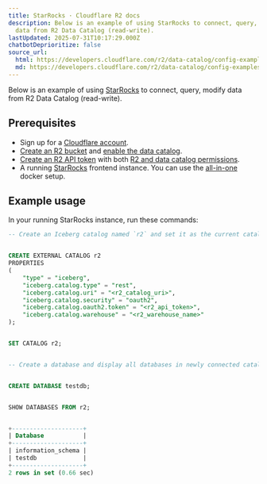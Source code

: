 ```yaml
---
title: StarRocks · Cloudflare R2 docs
description: Below is an example of using StarRocks to connect, query, modify
  data from R2 Data Catalog (read-write).
lastUpdated: 2025-07-31T10:17:29.000Z
chatbotDeprioritize: false
source_url:
  html: https://developers.cloudflare.com/r2/data-catalog/config-examples/starrocks/
  md: https://developers.cloudflare.com/r2/data-catalog/config-examples/starrocks/index.md
---
```


Below is an example of using [StarRocks](https://docs.starrocks.io/docs/data_source/catalog/iceberg/iceberg_catalog/#rest) to connect, query, modify data from R2 Data Catalog (read-write).

## Prerequisites

* Sign up for a [Cloudflare account](https://dash.cloudflare.com/sign-up/workers-and-pages).
* [Create an R2 bucket](https://developers.cloudflare.com/r2/buckets/create-buckets/) and [enable the data catalog](https://developers.cloudflare.com/r2/data-catalog/manage-catalogs/#enable-r2-data-catalog-on-a-bucket).
* [Create an R2 API token](https://developers.cloudflare.com/r2/api/tokens/) with both [R2 and data catalog permissions](https://developers.cloudflare.com/r2/api/tokens/#permissions).
* A running [StarRocks](https://www.starrocks.io/) frontend instance. You can use the [all-in-one](https://docs.starrocks.io/docs/quick_start/shared-nothing/#launch-starrocks) docker setup.

## Example usage

In your running StarRocks instance, run these commands:

```sql
-- Create an Iceberg catalog named `r2` and set it as the current catalog


CREATE EXTERNAL CATALOG r2
PROPERTIES
(
    "type" = "iceberg",
    "iceberg.catalog.type" = "rest",
    "iceberg.catalog.uri" = "<r2_catalog_uri>",
    "iceberg.catalog.security" = "oauth2",
    "iceberg.catalog.oauth2.token" = "<r2_api_token>",
    "iceberg.catalog.warehouse" = "<r2_warehouse_name>"
);


SET CATALOG r2;


-- Create a database and display all databases in newly connected catalog


CREATE DATABASE testdb;


SHOW DATABASES FROM r2;


+--------------------+
| Database           |
+--------------------+
| information_schema |
| testdb             |
+--------------------+
2 rows in set (0.66 sec)
```
